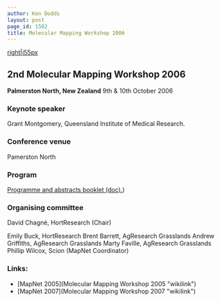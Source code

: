 ```yaml
---
author: Ken Dodds
layout: post
page_id: 1502
title: Molecular Mapping Workshop 2006
---
```

[right|i55px](image:MMW-PN.png "wikilink")

## 2nd Molecular Mapping Workshop 2006

**Palmerston North, New Zealand** 9th & 10th October 2006

### Keynote speaker

Grant Montgomery, Queensland Institute of Medical Research.

### Conference venue

Pamerston North

### Program

[Programme and abstracts booklet (doc).](Media:Molecular_Mapping_Workshop_BOOKLET_2006_v1.doc "wikilink"))

### Organising committee

David Chagné, HortResearch (Chair)

Emily Buck, HortResearch
Brent Barrett, AgResearch Grasslands
Andrew Griffiths, AgResearch Grasslands
Marty Faville, AgResearch Grasslands
Phillip Wilcox, Scion (MapNet Coordinator)

### Links:

-   [MapNet 2005](Molecular Mapping Workshop 2005 "wikilink")
-   [MapNet 2007](Molecular Mapping Workshop 2007 "wikilink")

